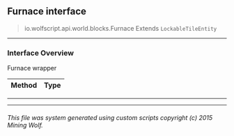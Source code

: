 ## Furnace __interface__

>io.wolfscript.api.world.blocks.Furnace
>Extends `LockableTileEntity`

---

### Interface Overview

Furnace wrapper

Method | Type   
--- | :--- 



---

---


###### This file was system generated using custom scripts copyright (c) 2015 Mining Wolf.
	

